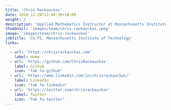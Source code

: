 ```yaml
---
title: 'Chris Rackauckas'
date: 2018-12-20T13:44:30+10:00
weight: 2
description: "Applied Mathematics Instructor at Massachusetts Institute of Technology, Director of Modeling and Simulation at Julia Computing"
thumbnail: 'images/team/chris-rackauckas.jpeg'
image: 'images/team/chris-rackauckas'
jobtitle: 'Co-PI, Massachusetts Institute of Technology'
links:

  - url: 'https://chrisrackauckas.com'
    label: Home
  - url: 'https://github.com/ChrisRackauckas'
    label: Github
    icon: "fab fa-github"
  - url: 'https://www.linkedin.com/in/chrisrackauckas/'
    label: LinkedIn
    icon: "fab fa-linkedin"
  - url: 'https://twitter.com/chrisrackauckas'
    label: Twitter
    icon: "fab fa-twitter"
---
```


